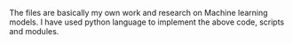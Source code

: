The files are basically my own work and research on Machine learning models.
I have used python language to implement the above code, scripts and modules.
